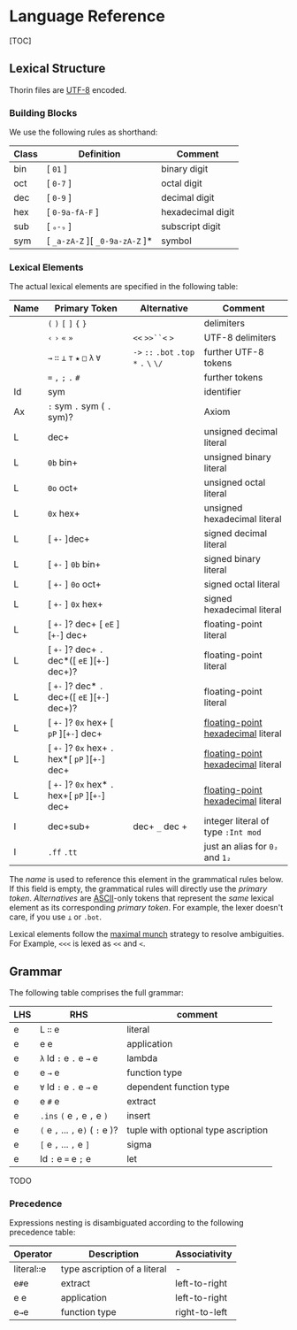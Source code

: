 # Language Reference

[TOC]

## Lexical Structure

Thorin files are [UTF-8](https://en.wikipedia.org/wiki/UTF-8) encoded.

### Building Blocks

We use the following rules as shorthand:

| Class | Definition                          | Comment           |
|-------|-------------------------------------|-------------------|
| bin   | \[ `01` \]                          | binary digit      |
| oct   | \[ `0-7` \]                         | octal digit       |
| dec   | \[ `0-9` \]                         | decimal digit     |
| hex   | \[ `0-9a-fA-F` \]                   | hexadecimal digit |
| sub   | \[ `₀-₉` \]                         | subscript digit   |
| sym   | \[ `_a-zA-Z` \]\[ `_0-9a-zA-Z` \]\* | symbol            |

### Lexical Elements

The actual lexical elements are specified in the following table:

| Name | Primary Token                                         | Alternative                              | Comment                                                                                           |
|------|-------------------------------------------------------|------------------------------------------|---------------------------------------------------------------------------------------------------|
|      | `(` `)` `[` `]` `{` `}`                               |                                          | delimiters                                                                                        |
|      | `‹` `›` `«` `»`                                       | `<<` `>>``<` `>`                         | UTF-8 delimiters                                                                                  |
|      | `→` `∷` `⊥` `⊤` `★` `□` `λ` `∀`                       | `->` `::` `.bot` `.top` `*` `.` `\` `\/` | further UTF-8 tokens                                                                              |
|      | `=` `,` `;` `.` `#`                                   |                                          | further tokens                                                                                    |
| Id   | sym                                                   |                                          | identifier                                                                                        |
| Ax   | `:` sym `.` sym ( `.` sym)?                           |                                          | Axiom                                                                                             |
| L    | dec+                                                  |                                          | unsigned decimal literal                                                                          |
| L    | `0b` bin+                                             |                                          | unsigned binary literal                                                                           |
| L    | `0o` oct+                                             |                                          | unsigned octal literal                                                                            |
| L    | `0x` hex+                                             |                                          | unsigned hexadecimal literal                                                                      |
| L    | \[ `+-` \]dec+                                        |                                          | signed decimal literal                                                                            |
| L    | \[ `+-` \] `0b` bin+                                  |                                          | signed binary literal                                                                             |
| L    | \[ `+-` \] `0o` oct+                                  |                                          | signed octal literal                                                                              |
| L    | \[ `+-` \] `0x` hex+                                  |                                          | signed hexadecimal literal                                                                        |
| L    | \[ `+-` \]? dec+ [ `eE` \]\[`+-`\] dec+               |                                          | floating-point literal                                                                            |
| L    | \[ `+-` \]? dec+ `.` dec\*([ `eE` \]\[`+-`\] dec+)?   |                                          | floating-point literal                                                                            |
| L    | \[ `+-` \]? dec\* `.` dec+([ `eE` \]\[`+-`\] dec+)?   |                                          | floating-point literal                                                                            |
| L    | \[ `+-` \]? `0x` hex+ [ `pP` \]\[`+-`\] dec+          |                                          | [floating-point hexadecimal](https://en.cppreference.com/w/cpp/language/floating_literal) literal |
| L    | \[ `+-` \]? `0x` hex+ `.` hex\*[ `pP` \]\[`+-`\] dec+ |                                          | [floating-point hexadecimal](https://en.cppreference.com/w/cpp/language/floating_literal) literal |
| L    | \[ `+-` \]? `0x` hex\* `.` hex+[ `pP` \]\[`+-`\] dec+ |                                          | [floating-point hexadecimal](https://en.cppreference.com/w/cpp/language/floating_literal) literal |
| I    | dec+sub+                                              | dec+ `_` dec +                           | integer literal of type `:Int mod`                                                                |
| I    | `.ff` `.tt`                                           |                                          | just an alias for `0₂` and `1₂`                                                                   |

The *name* is used to reference this element in the grammatical rules below.
If this field is empty, the grammatical rules will directly use the *primary token*.
*Alternatives* are [ASCII](https://en.wikipedia.org/wiki/ASCII)-only tokens that represent the *same* lexical element as its corresponding *primary token*.
For example, the lexer doesn't care, if you use `⊥` or `.bot`.

Lexical elements follow the [maximal munch](https://en.wikipedia.org/wiki/Maximal_munch) strategy to resolve ambiguities.
For Example, `<<<` is lexed as `<<` and `<`.

## Grammar

The following table comprises the full grammar:

| LHS | RHS                               | comment                             |
|-----|-----------------------------------|-------------------------------------|
| e   | L `∷` e                           | literal                             |
| e   | e e                               | application                         |
| e   | `λ` Id `:` e `.` e `→` e          | lambda                              |
| e   | e `→` e                           | function type                       |
| e   | `∀` Id `:` e `.` e `→` e          | dependent function type             |
| e   | e `#` e                           | extract                             |
| e   | `.ins` `(` e `,` e `,` e `)`      | insert                              |
| e   | `(` e `,` ... `,` e`)` ( `:` e )? | tuple with optional type ascription |
| e   | `[` e `,` ... `,` e `]`           | sigma                               |
| e   | Id `:` e `=` e `;` e              | let                                 |

TODO

<!--```ebnf-->
<!--(* nominals *)-->
<!--n = lam ID ":" e ["=" e "," e] ";"-->
  <!--| sig ID ":" e (["=" e "," ... "," e]) | ("(" N ")") ";"-->

<!--```-->

### Precedence

Expressions nesting is disambiguated according to the following precedence table:

| Operator    | Description                  | Associativity |
|-------------|------------------------------|---------------|
| literal`∷`e | type ascription of a literal | -             |
| e`#`e       | extract                      | left-to-right |
| e e         | application                  | left-to-right |
| e`→`e       | function type                | right-to-left |
